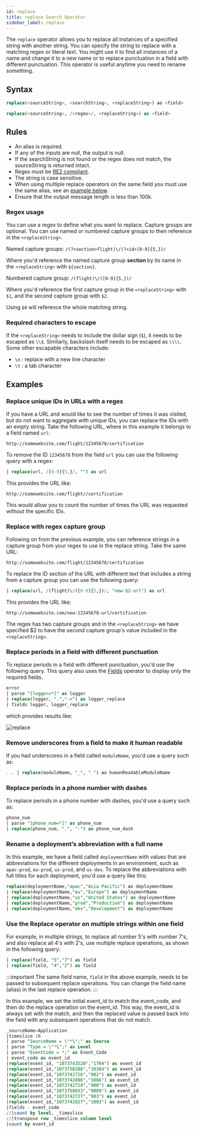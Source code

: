 ```yaml
---
id: replace
title: replace Search Operator
sidebar_label: replace
---
```


The `replace` operator allows you to replace all instances of a specified string with another string. You can specify the string to replace with a matching regex or literal text. You might use it to find all instances of a name and change it to a new name or to replace punctuation in a field with different punctuation. This operator is useful anytime you need to rename something.


## Syntax

```sql
replace(<sourceString>, <searchString>, <replaceString>) as <field>
```

```sql
replace(<sourceString>, /<regex>/, <replaceString>) as <field>
```

## Rules

* An alias is required.
* If any of the inputs are null, the output is null.
* If the searchString is not found or the regex does not match, the sourceString is returned intact.
* Regex must be [RE2 compliant](https://github.com/google/re2/wiki/Syntax).
* The string is case sensitive.
* When using multiple replace operators on the same field you must use the same alias, see an [example below](#use-the-replace-operator-on-multiple-strings-within-one-field).
* Ensure that the output message length is less than 100k.

### Regex usage

You can use a regex to define what you want to replace. Capture groups are optional. You can use named or numbered capture groups to then reference in the `<replaceString>`.

Named capture groups: `/(?<section>flight)\/(?<id>[0-9]{5,})/`

Where you'd reference the named capture group **section** by its name in the `<replaceString>` with `${section}`.

Numbered capture group: `/(flight)\/([0-9]{5,})/`

Where you'd reference the first capture group in the `<replaceString>` with `$1`, and the second capture group with `$2`.

Using `$0` will reference the whole matching string.

### Required characters to escape

If the `<replaceString>` needs to include the dollar sign (`$`), it needs to be escaped as `\\$`. Similarly, backslash itself needs to be escaped as `\\\\`. Some other escapable characters include:

* `\n` : replace with a new line character
* `\t` : a tab character

## Examples

### Replace unique IDs in URLs with a regex

If you have a URL and would like to see the number of times it was visited, but do not want to aggregate with unique IDs, you can replace the IDs with an empty string. Take the following URL, where in this example it belongs to a field named `url`:

`http://somewebsite.com/flight/12345678/certification`

To remove the ID `12345678` from the field `url` you can use the following query with a regex:

```sql
| replace(url, /[0-9]{5,}/, "") as url
```

This provides the URL like:

`http://somewebsite.com/flight//certification`

This would allow you to count the number of times the URL was requested without the specific IDs.

### Replace with regex capture group

Following on from the previous example, you can reference strings in a capture group from your regex to use in the replace string. Take the same URL:

`http://somewebsite.com/flight/12345678/certification`

To replace the ID section of the URL with different text that includes a string from a capture group you can use the following query:

```sql
| replace(url, /(flight)\/([0-9]{5,})/, "new-$2-url") as url
```

This provides the URL like:

`http://somewebsite.com/new-12345678-url/certification`

The regex has two capture groups and in the `<replaceString>` we have specified $2 to have the second capture group's value included in the `<replaceString>`.

### Replace periods in a field with different punctuation

To replace periods in a field with different punctuation, you'd use the following query. This query also uses the [Fields](fields.md) operator to display only the required fields.

```sql
error
| parse "[logger=*]" as logger
| replace(logger, ".","->") as logger_replace
| fields logger, logger_replace
```

which provides results like:

![replace](/img/reuse/query-search/replace_operator_example.png)

### Remove underscores from a field to make it human readable

If you had underscores in a field called `moduleName`, you'd use a query such as:

```sql
... | replace(moduleName, "_", " ") as humanReadableModuleName
```

### Replace periods in a phone number with dashes

To replace periods in a phone number with dashes, you'd use a query such as:

```sql
phone_num
| parse "[phone_num=*]" as phone_num
| replace(phone_num, ".", "-") as phone_num_dash
```

### Rename a deployment’s abbreviation with a full name

In this example, we have a field called `deploymentName` with values that are abbreviations for the different deployments in an environment, such as `apac-prod`, `eu-prod`, `us-prod`, and `us-dev`. To replace the abbreviations with full titles for each deployment, you'd use a query like this:

```sql
replace(deploymentName,"apac","Asia Pacific") as deploymentName
| replace(deploymentName,"eu","Europe") as deploymentName
| replace(deploymentName,"us","United States") as deploymentName
| replace(deploymentName,"prod","Production") as deploymentName
| replace(deploymentName,"dev","Development") as deploymentName
```

### Use the Replace operator on multiple strings within one field

For example, in multiple strings, to replace all number 5's with number 7's, and also replace all 4's with 2's, use multiple replace operations, as shown in the following query:

```sql
| replace(field, "5","7") as field
| replace(field, "4","2") as field
```

:::important
The same field name, `field` in the above example, needs to be passed to subsequent replace operations. You can change the field name (alias) in the last replace operation.
:::

In this example, we set the initial event_id to match the event_code, and then do the replace operation on the event_id. This way, the event_id is always set with the match, and then the replaced value is passed back into the field with any subsequent operations that do not match.

```sql
_sourceName=Application
|timeslice 1h
| parse "SourceName = \"*\";" as Source
| parse "Type = \"*\";" as Level
| parse "EventCode = *;" as Event_Code
| event_code as event_id
|replace(event_id, "1073743528","1704") as event_id
|replace(event_id,"1073758208","16384") as event_id
|replace(event_id,"1073742726","902") as event_id
|replace(event_id,"1073742890","1066") as event_id
|replace(event_id,"1073742724","900") as event_id
|replace(event_id,"1073750833","9009") as event_id
|replace(event_id,"1073742727","903") as event_id
|replace(event_id,"1073742827","1003") as event_id
|fields - event_code
//|count by level, _timeslice
//|transpose row _timeslice column level
|count by event_id
```
